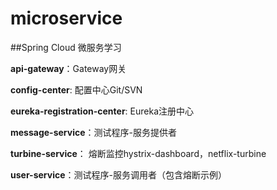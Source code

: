 # microservice

##Spring Cloud 微服务学习

**api-gateway**：Gateway网关

**config-center**: 配置中心Git/SVN

**eureka-registration-center**: Eureka注册中心

**message-service**：测试程序-服务提供者

**turbine-service**： 熔断监控hystrix-dashboard，netflix-turbine

**user-service**：测试程序-服务调用者（包含熔断示例）
